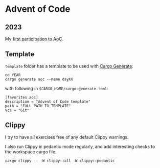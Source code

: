 # Advent of Code

## 2023

My [first participation to AoC](2023/README.md).

## Template

`template` folder has a template to be used with [Cargo Generate](https://cargo-generate.github.io/cargo-generate):

    cd YEAR
    cargo generate aoc --name dayXX

with following in `$CARGO_HOME/cargo-generate.toml`:

    [favorites.aoc]
    description = "Advent of Code template"
    path = "FULL_PATH_TO_TEMPLATE"
    vcs = "Git"

## Clippy

I try to have all exercises free of any default Clippy warnings.

I also run Clippy in pedantic mode regularly, and add interesting checks to the workspace cargo file.

    cargo clippy -- -W clippy::all -W clippy::pedantic